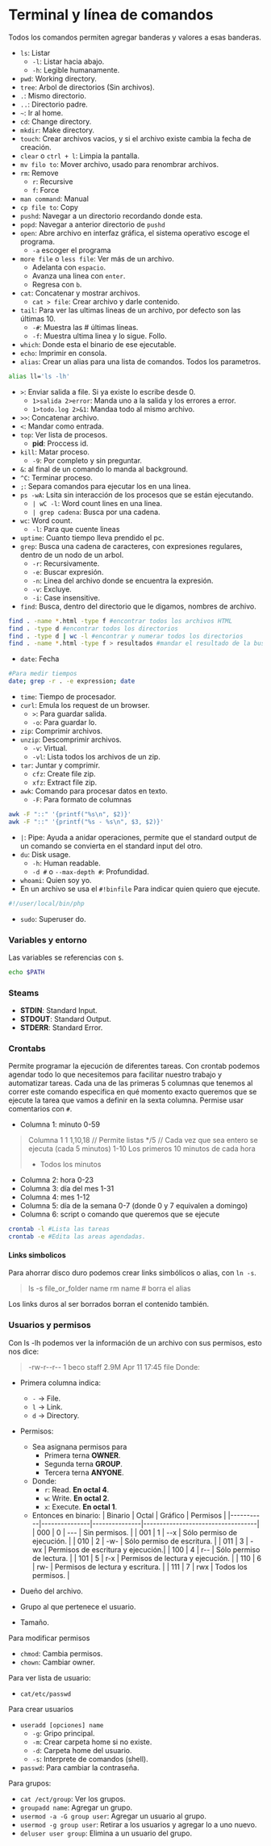 # Terminal y línea de comandos
Todos los comandos permiten agregar banderas y valores a esas banderas.

- `ls`: Listar
    - `-l`: Listar hacia abajo.
    - `-h`: Legible humanamente.
- `pwd`: Working directory.
- `tree`: Arbol de directorios (Sin archivos).
- `.`: Mismo directorio.
- `..`: Directorio padre.
- `~`: Ir al home.
- `cd`: Change directory.
- `mkdir`: Make directory.
- `touch`: Crear archivos vacios, y si el archivo existe cambia la fecha de creación.
- `clear` o `ctrl + l`: Limpia la pantalla.
- `mv filo to`: Mover archivo, usado para renombrar archivos.
- `rm`: Remove
    - `r`: Recursive
    - `f`: Force
- `man command`: Manual
- `cp file to`: Copy
- `pushd`: Navegar a un directorio recordando donde esta.
- `popd`: Navegar a anterior directorio de `pushd`
- `open`: Abre archivo en interfaz gráfica, el sistema operativo escoge el programa.
    - `-a` escoger el programa
- `more file` o `less file`: Ver más de un archivo.
    - Adelanta con `espacio`.
    - Avanza una linea con `enter`.
    - Regresa con `b`.
- `cat`: Concatenar y mostrar archivos.
    - `cat > file`: Crear archivo y darle contenido.
- `tail`: Para ver las ultimas lineas de un archivo, por defecto son las últimas 10.
    - `-#`: Muestra las # últimas líneas.
    - `-f`: Muestra ultima linea y lo sigue. Follo.
- `which`: Donde esta el binario de ese ejecutable.
- `echo`: Imprimir en consola.
- `alias`: Crear un alias para una lista de comandos. Todos los parametros.
```bash
alias ll='ls -lh'
```
- `>`: Enviar salida a file. Si ya existe lo escribe desde 0.
    - `1>salida 2>error`: Manda uno a la salida y los errores a error.
    - `1>todo.log 2>&1`: Mandaa todo al mismo archivo.
- `>>`: Concatenar archivo.
- `<`: Mandar como entrada.
- `top`: Ver lista de procesos.
    - **pid**: Proccess id.
- `kill`: Matar proceso.
    - `-9`: Por completo y sin preguntar.
- `&`: al final de un comando lo manda al background. 
- `^C`: Terminar proceso.
- `;`: Separa comandos para ejecutar los en una linea.
- `ps -wA`: Lsita sin interacción de los procesos que se están ejecutando.
    - `| wC -l`: Word count lines en una linea.
    - `| grep cadena`: Busca por una cadena.
- `wc`: Word count.
    - `-l`: Para que cuente lineas
- `uptime`: Cuanto tiempo lleva prendido el pc.
- `grep`: Busca una cadena de caracteres, con expresiones regulares, dentro de un nodo de un arbol.
    - `-r`: Recursivamente.
    - `-e`: Buscar expresión.
    - `-n`: Linea del archivo donde se encuentra la expresión.
    - `-v`: Excluye.
    - `-i`: Case insensitive.
- `find`: Busca, dentro del directorio que le digamos, nombres de archivo.
```bash
find . -name *.html -type f #encontrar todos los archivos HTML
find . -type d #encontrar todos los directorios
find . -type d | wc -l #encontrar y numerar todos los directorios
find . -name *.html -type f > resultados #mandar el resultado de la busqueda a un archivo llamado resultados
```
- `date`: Fecha
```bash
#Para medir tiempos
date; grep -r . -e expression; date 
```
- `time`: Tiempo de procesador.
- `curl`: Emula los request de un browser. 
    - `>`: Para guardar salida.
    - `-o`: Para guardar lo.
- `zip`: Comprimir archivos.
- `unzip`: Descomprimir archivos.
    - `-v`: Virtual.
    - `-vl`: Lista todos los archivos de un zip.
- `tar`: Juntar y comprimir.
    - `cfz`: Create file zip.
    - `xfz`: Extract file zip.
- `awk`: Comando para procesar datos en texto.
    - `-F`: Para formato de columnas
```bash
awk -F "::" '{printf("%s\n", $2)}'
awk -F "::" '{printf("%s - %s\n", $3, $2)}'
```
- `|`: Pipe: Ayuda a anidar operaciones, permite que el standard output de un comando se convierta en el standard input del otro.
- `du`: Disk usage.
    - `-h`: Human readable.
    - `-d #` o `--max-depth #`: Profundidad. 
- `whoami`: Quien soy yo.
- En un archivo se usa el `#!binfile` Para indicar quien quiero que ejecute.
```bash
#!/user/local/bin/php
```
- `sudo`: Superuser do.

### Variables y entorno
Las variables se referencias con `$`.
```bash
echo $PATH
```

### Steams
- **STDIN**: Standard Input.
- **STDOUT**: Standard Output.
- **STDERR**: Standard Error.

### Crontabs
Permite programar la ejecución de diferentes tareas. Con crontab podemos agendar todo lo que necesitemos para facilitar nuestro trabajo y automatizar tareas.
Cada una de las primeras 5 columnas que tenemos al correr este comando especifica en qué momento exacto queremos que se ejecute la tarea que vamos a definir en la sexta columna. Permise usar comentarios con `#`.
- Columna 1: minuto 0-59

> Columna 1
> 1
> 1,10,18 // Permite listas
> */5 // Cada vez que sea entero se ejecuta (cada 5 minutos)
> 1-10 Los primeros 10 minutos de cada hora
> * Todos los minutos

- Columna 2: hora 0-23
- Columna 3: día del mes 1-31
- Columna 4: mes 1-12
- Columna 5: día de la semana 0-7 (donde 0 y 7 equivalen a domingo)
- Columna 6: script o comando que queremos que se ejecute

```bash
crontab -l #Lista las tareas
crontab -e #Edita las areas agendadas.
```

#### Links simbolicos
Para ahorrar disco duro podemos crear links simbólicos o alias, con `ln -s`.
> ls -s file_or_folder name
> rm name # borra el alias

Los links duros al ser borrados borran el contenido también.

### Usuarios y permisos
Con ls -lh podemos ver la información de un archivo con sus permisos, esto nos dice: 
> -rw-r--r-- 1 beco staff 2.9M Apr 11 17:45 file
Donde:
- Primera columna indica:
    - `-` -> File.
    - `l` -> Link.
    - `d` -> Directory.
- Permisos:
    - Sea asignana permisos para
        - Primera terna **OWNER**.
        - Segunda terna **GROUP**.
        - Tercera terna **ANYONE**.
    - Donde:
        - `r`: Read. **En octal 4**.
        - `w`: Write. **En octal 2**.
        - `x`: Execute. **En octal 1**.
    - Entonces en binario:
        |   Binario |   Octal       | Gráfico       | Permisos                          |
        |-----------|---------------|---------------|-----------------------------------|
        |   000		|		0		|		---		| Sin permisos.                     |
        |   001		|		1		|		--x		| Sólo permiso de ejecución.        |
        |   010		|		2		|		-w-		| Sólo permiso de escritura.        |
        |   011		|		3		|		-wx		| Permisos de escritura y ejecución.|
        |   100		|		4		|		r--		| Sólo permiso de lectura.          |
        |   101		|		5		|		r-x		| Permisos de lectura y ejecución.  |
        |   110		|		6		|		rw-		| Permisos de lectura y escritura.  |
        |   111		|		7		|		rwx		| Todos los permisos.               |

- Dueño del archivo.
- Grupo al que pertenece el usuario.
- Tamaño.

Para modificar permisos
- `chmod`: Cambia permisos.
- `chown`: Cambiar owner.

Para ver lista de usuario:
- `cat/etc/passwd`

Para crear usuarios
- `useradd [opciones] name`
    - `-g`: Gripo principal.
    - `-m`: Crear carpeta home si no existe.
    - `-d`: Carpeta home del usuario.
    - `-s`: Interprete de comandos (shell).
- `passwd`: Para cambiar la contraseña. 

Para grupos:
- `cat /ect/group`: Ver los grupos.
- `groupadd name`: Agregar un grupo.
- `usermod -a -G group user`: Agregar un usuario al grupo.
- `usermod -g group user`: Retirar a los usuarios y agregar lo a uno nuevo. 
- `deluser user group`: Elimina a un usuario del grupo.
